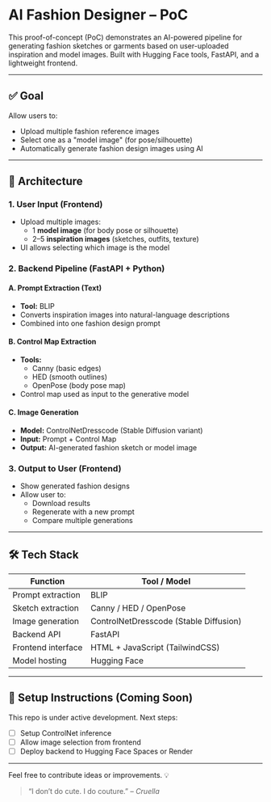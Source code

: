 # AI Fashion Designer – PoC

This proof-of-concept (PoC) demonstrates an AI-powered pipeline for generating fashion sketches or garments based on user-uploaded inspiration and model images. Built with Hugging Face tools, FastAPI, and a lightweight frontend.

---

## ✅ Goal
Allow users to:
- Upload multiple fashion reference images
- Select one as a "model image" (for pose/silhouette)
- Automatically generate fashion design images using AI

---

## 🧩 Architecture

### 1. User Input (Frontend)
- Upload multiple images:
  - 1 **model image** (for body pose or silhouette)
  - 2–5 **inspiration images** (sketches, outfits, texture)
- UI allows selecting which image is the model

### 2. Backend Pipeline (FastAPI + Python)

#### A. Prompt Extraction (Text)
- **Tool:** BLIP
- Converts inspiration images into natural-language descriptions
- Combined into one fashion design prompt

#### B. Control Map Extraction
- **Tools:**
  - Canny (basic edges)
  - HED (smooth outlines)
  - OpenPose (body pose map)
- Control map used as input to the generative model

#### C. Image Generation
- **Model:** ControlNetDresscode (Stable Diffusion variant)
- **Input:** Prompt + Control Map
- **Output:** AI-generated fashion sketch or model image

### 3. Output to User (Frontend)
- Show generated fashion designs
- Allow user to:
  - Download results
  - Regenerate with a new prompt
  - Compare multiple generations

---

## 🛠️ Tech Stack

| Function             | Tool / Model                            |
|----------------------|------------------------------------------|
| Prompt extraction    | BLIP                                     |
| Sketch extraction    | Canny / HED / OpenPose                   |
| Image generation     | ControlNetDresscode (Stable Diffusion)  |
| Backend API          | FastAPI                                  |
| Frontend interface   | HTML + JavaScript (TailwindCSS)          |
| Model hosting        | Hugging Face                             |

---

## 🔧 Setup Instructions (Coming Soon)

This repo is under active development. Next steps:
- [ ] Setup ControlNet inference
- [ ] Allow image selection from frontend
- [ ] Deploy backend to Hugging Face Spaces or Render

---

Feel free to contribute ideas or improvements. 💡

> “I don’t do cute. I do couture.” – *Cruella*

